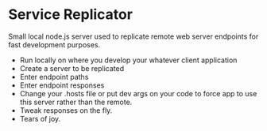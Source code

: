 Service Replicator
==================

Small local node.js server used to replicate remote web server endpoints for fast development purposes.

  - Run locally on where you develop your whatever client application
  - Create a server to be replicated
  - Enter endpoint paths
  - Enter endpoint responses
  - Change your .hosts file or put dev args on your code to force app to use this server rather than the remote.
  - Tweak responses on the fly.
  - Tears of joy.



